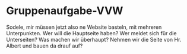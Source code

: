 # Gruppenaufgabe-VVW
Sodele, mir müssen jetzt also ne Website basteln, mit mehreren Unterpunkten.
Wer will die Hauptseite haben? 
Wer meldet sich für die Unterseiten? 
Was machen wir überhaupt?
Nehmen wir die Seite von Hr. Albert und bauen da drauf auf?
